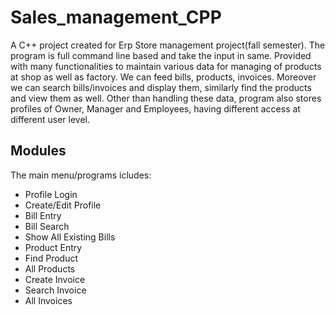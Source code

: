 # Sales_management_CPP

A C++ project created for Erp Store management project(fall semester). The program is full command line based and take the input in same. Provided with many functionalities to maintain various data for managing of products at shop as well as factory. We can feed bills, products, invoices. Moreover we can search bills/invoices and display them, similarly find the products and view them as well. Other than handling these data, program also stores profiles of Owner, Manager and Employees, having different access at different user level.

## Modules 
The main menu/programs icludes:
* Profile Login
* Create/Edit Profile
* Bill Entry
* Bill Search
* Show All Existing Bills
* Product Entry
* Find Product
* All Products
* Create Invoice
* Search Invoice
* All Invoices

